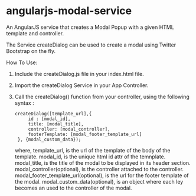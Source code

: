 angularjs-modal-service
=======================

An AngularJS service that creates a Modal Popup with a given HTML template and controller.

The Service createDialog can be used to create a modal using Twitter Bootstrap on the fly.

How To Use:

1. Include the createDialog.js file in your index.html file.
2. Import the createDialog Service in your App Controller.
3. Call the createDialog() function from your controller, using the following syntax : 
	
	<pre><code>createDialog([template_url],{
		id : [modal_id],
		title: [modal_title],
		controller: [modal_controller],
		footerTemplate: [modal_footer_template_url]
	}, {modal_custom_data});</code></pre>

	where, 
		template_url, is the url of the template of the body of the template.
		modal_id, is the unique html id attr of the temnplate.
		modal_title, is the title of the modal to be displayed in its header section.
		modal_controller(optional), is the controller attached to the controller. 
		modal_footer_template_url(optional), is the url for the footer template of the modal.
		modal_custom_data(optional), is an object where each ley becomes an used to the controller of the modal.

